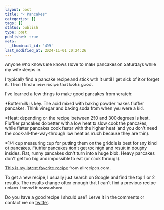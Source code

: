 ```yaml
---
layout: post
title: "✓ Pancakes"
categories: []
tags: []
status: publish
type: post
published: true
meta:
  _thumbnail_id: '499'
last_modified_at: 2024-11-01 20:24:26
---
```


Anyone who knows me knows I love to make pancakes on Saturdays while my wife sleeps in.


I typically find a pancake recipe and stick with it until I get sick of it or forget it. Then I find a new recipe that looks good.


I've learned a few things to make good pancakes from scratch:


*Buttermilk is key. The acid mixed with baking powder makes fluffier pancakes. Think vinegar and baking soda from when you were a kid.


*Heat: depending on the recipe, between 250 and 300 degrees is best. Fluffier pancakes do better with a low heat to slow cook the pancakes, while flatter pancakes cook faster with the higher heat (and you don't need the cook-all-the-way-through low heat as much because they are thin).


*1/4 cup measuring cup for putting them on the griddle is best for any kind of pancakes. Fluffier pancakes don't get too high and result in doughy insides. Flat, runny pancakes don't turn into a huge blob. Heavy pancakes don't get too big and impossible to eat (or cook through).


[This is my latest favorite recipe](http://m.allrecipes.com/recipe/162760/fluffy-pancakes) from allrecipes.com.


To get a new recipe, I usually just search on Google and find the top 1 or 2 results. The results change often enough that I can't find a previous recipe unless I saved it somewhere.


Do you have a good recipe I should use? Leave it in the comments or contact me on 
[twitter](http://twitter.com/jethrojones).
